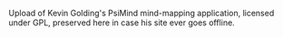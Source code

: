 Upload of Kevin Golding's PsiMind mind-mapping application, licensed under GPL, preserved here in case his site ever goes offline.
